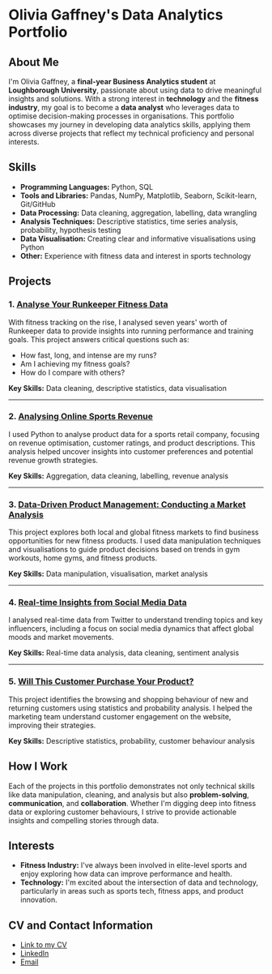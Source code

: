 # Olivia Gaffney's Data Analytics Portfolio

## About Me

I'm Olivia Gaffney, a **final-year Business Analytics student** at **Loughborough University**, passionate about using data to drive meaningful insights and solutions. With a strong interest in **technology** and the **fitness industry**, my goal is to become a **data analyst** who leverages data to optimise decision-making processes in organisations. This portfolio showcases my journey in developing data analytics skills, applying them across diverse projects that reflect my technical proficiency and personal interests.

## Skills

- **Programming Languages:** Python, SQL
- **Tools and Libraries:** Pandas, NumPy, Matplotlib, Seaborn, Scikit-learn, Git/GitHub
- **Data Processing:** Data cleaning, aggregation, labelling, data wrangling
- **Analysis Techniques:** Descriptive statistics, time series analysis, probability, hypothesis testing
- **Data Visualisation:** Creating clear and informative visualisations using Python
- **Other:** Experience with fitness data and interest in sports technology

## Projects

### 1. [Analyse Your Runkeeper Fitness Data](https://github.com/oliviagaffney/oliviagaffney-data-portfolio/blob/main/Analyze%20Your%20Runkeeper%20Fitness%20Data/notebooks/analysis.ipynb)
With fitness tracking on the rise, I analysed seven years' worth of Runkeeper data to provide insights into running performance and training goals. This project answers critical questions such as:
- How fast, long, and intense are my runs?
- Am I achieving my fitness goals?
- How do I compare with others?

**Key Skills:** Data cleaning, descriptive statistics, data visualisation

---

### 2. [Analysing Online Sports Revenue](https://github.com/oliviagaffney/oliviagaffney-data-portfolio/blob/main/Analyzing%20Online%20Sports%20Revenue/notebooks/analysis.ipynb)
I used Python to analyse product data for a sports retail company, focusing on revenue optimisation, customer ratings, and product descriptions. This analysis helped uncover insights into customer preferences and potential revenue growth strategies.

**Key Skills:** Aggregation, data cleaning, labelling, revenue analysis

---

### 3. [Data-Driven Product Management: Conducting a Market Analysis](https://github.com/oliviagaffney/oliviagaffney-data-portfolio/blob/main/Data-Driven%20Product%20Management%3A%20Conducting%20a%20Market%20Analysis/notebooks/analysis.ipynb)
This project explores both local and global fitness markets to find business opportunities for new fitness products. I used data manipulation techniques and visualisations to guide product decisions based on trends in gym workouts, home gyms, and fitness products.

**Key Skills:** Data manipulation, visualisation, market analysis

---

### 4. [Real-time Insights from Social Media Data](https://github.com/oliviagaffney/oliviagaffney-data-portfolio/blob/main/Real-time%20Insights%20from%20Social%20Media%20Data/analysis.ipynb)
I analysed real-time data from Twitter to understand trending topics and key influencers, including a focus on social media dynamics that affect global moods and market movements.

**Key Skills:** Real-time data analysis, data cleaning, sentiment analysis

---

### 5. [Will This Customer Purchase Your Product?](https://github.com/oliviagaffney/oliviagaffney-data-portfolio/blob/main/Will%20This%20Customer%20Purchase%20Your%20Product%3F/notebooks/analysis.ipynb)
This project identifies the browsing and shopping behaviour of new and returning customers using statistics and probability analysis. I helped the marketing team understand customer engagement on the website, improving their strategies.

**Key Skills:** Descriptive statistics, probability, customer behaviour analysis

## How I Work

Each of the projects in this portfolio demonstrates not only technical skills like data manipulation, cleaning, and analysis but also **problem-solving**, **communication**, and **collaboration**. Whether I'm digging deep into fitness data or exploring customer behaviours, I strive to provide actionable insights and compelling stories through data.

## Interests

- **Fitness Industry:** I've always been involved in elite-level sports and enjoy exploring how data can improve performance and health.
- **Technology:** I'm excited about the intersection of data and technology, particularly in areas such as sports tech, fitness apps, and product innovation.

## CV and Contact Information

- [Link to my CV](link-to-cv)
- [LinkedIn](https://www.linkedin.com/in/olivia-gaffney/)
- [Email](mailto:oliviarosegaffney@gmail.com)
